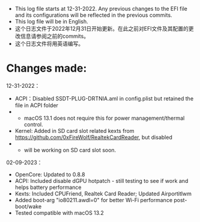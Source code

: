 - This log file starts at 12-31-2022. Any previous changes to the EFI file and its configurations will be reflected in the previous commits.
- This log file will be in English.
- 这个日志文件于2022年12月31日开始更新。在此之前对EFI文件及其配置的更改信息请参阅之前的commits。
- 这个日志文件将用英语编写。

# Changes made:

12-31-2022：
- ACPI：Disabled SSDT-PLUG-DRTNIA.aml in config.plist but retained the file in ACPI folder 
- - macOS 13.1 does not require this for power management/thermal control.
- Kernel: Added in SD card slot related kexts from https://github.com/0xFireWolf/RealtekCardReader, but disabled 
- - will be working on SD card slot soon.

02-09-2023：
- OpenCore: Updated to 0.8.8
- ACPI: Included disable dGPU hotpatch - still testing to see if work and helps battery performance
- Kexts: Included CPUFriend, Realtek Card Reader; Updated Airportitlwm
- Added boot-arg "io80211.awdl=0" for better Wi-Fi performance post-boot/wake
- Tested compatible with macOS 13.2